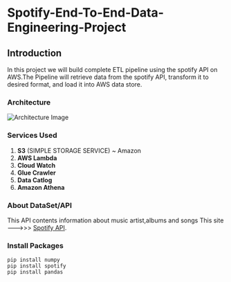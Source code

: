 # Spotify-End-To-End-Data-Engineering-Project
## Introduction
In this project we will build complete ETL pipeline using the spotify API on AWS.The Pipeline will retrieve data from the spotify API, transform it to desired format, and load it into AWS data store.

### Architecture
![Architecture Image](https://myoctocat.com/assets/images/base-octocat.svg)

### Services Used
1. **S3** (SIMPLE STORAGE SERVICE) ~ Amazon
2. **AWS Lambda**
3. **Cloud Watch**
4. **Glue Crawler**
5. **Data Catlog**
6. **Amazon Athena**


### About DataSet/API
This API contents information about music artist,albums and songs 
This site --->>>  [Spotify API](https://developer.spotify.com/dashboard/).

### Install Packages
```
pip install numpy
pip install spotify
pip install pandas
```





















